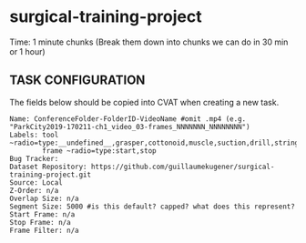 # surgical-training-project

Time: 1 minute chunks (Break them down into chunks we can do in 30 min or 1 hour)

## TASK CONFIGURATION

The fields below should be copied into CVAT when creating a new task.
```
Name: ConferenceFolder-FolderID-VideoName #omit .mp4 (e.g. "ParkCity2019-170211-ch1_video_03-frames_NNNNNNN_NNNNNNNN") 
Labels: tool ~radio=type:__undefined__,grasper,cottonoid,muscle,suction,drill,string
        frame ~radio=type:start,stop
Bug Tracker:
Dataset Repository: https://github.com/guillaumekugener/surgical-training-project.git
Source: Local 
Z-Order: n/a
Overlap Size: n/a
Segment Size: 5000 #is this default? capped? what does this represent? 
Start Frame: n/a
Stop Frame: n/a
Frame Filter: n/a
```
